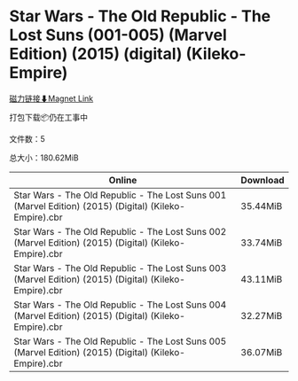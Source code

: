 # Star Wars - The Old Republic - The Lost Suns (001-005) (Marvel Edition) (2015) (digital) (Kileko-Empire)

[磁力链接⬇Magnet Link](magnet:?xt=urn:btih:2c4c0ea1c6e80f23da9afb122b02b4a3a3f1b5a2&dn=Star%20Wars%20-%20The%20Old%20Republic%20-%20The%20Lost%20Suns%20%28001-005%29%20%28Marvel%20Edition%29%20%282015%29%20%28digital%29%20%28Kileko-Empire%29)

打包下载📦仍在工事中

文件数：5

总大小：180.62MiB

Online | Download
--- | ---
Star Wars - The Old Republic - The Lost Suns 001 (Marvel Edition) (2015) (Digital) (Kileko-Empire).cbr | 35.44MiB
Star Wars - The Old Republic - The Lost Suns 002 (Marvel Edition) (2015) (Digital) (Kileko-Empire).cbr | 33.74MiB
Star Wars - The Old Republic - The Lost Suns 003 (Marvel Edition) (2015) (Digital) (Kileko-Empire).cbr | 43.11MiB
Star Wars - The Old Republic - The Lost Suns 004 (Marvel Edition) (2015) (Digital) (Kileko-Empire).cbr | 32.27MiB
Star Wars - The Old Republic - The Lost Suns 005 (Marvel Edition) (2015) (Digital) (Kileko-Empire).cbr | 36.07MiB